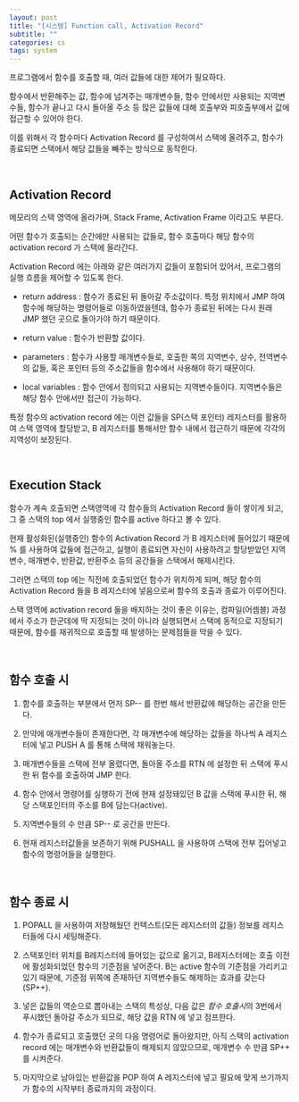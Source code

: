 ```yaml
---
layout: post
title: "[시스템] Function call, Activation Record"
subtitle: ""
categories: cs
tags: system
---
```


프로그램에서 함수를 호출할 때, 여러 값들에 대한 제어가 필요하다.

함수에서 반환해주는 값, 함수에 넘겨주는 매개변수들, 함수 안에서만 사용되는 지역변수들, 함수가 끝나고 다시 돌아올 주소 등 많은 값들에 대해 호출부와 피호출부에서 값에 접근할 수 있어야 한다.

이를 위해서 각 함수마다 Activation Record 를 구성하여서 스택에 올려주고, 함수가 종료되면 스택에서 해당 값들을 빼주는 방식으로 동작한다.

<br>

## Activation Record

메모리의 스택 영역에 올라가며, Stack Frame, Activation Frame 이라고도 부른다.

어떤 함수가 호출되는 순간에만 사용되는 값들로, 함수 호출마다 해당 함수의 activation record 가 스택에 올라간다.

Activation Record 에는 아래와 같은 여러가지 값들이 포함되어 있어서, 프로그램의 실행 흐름을 제어할 수 있도록 한다.

- return address : 함수가 종료된 뒤 돌아갈 주소값이다. 특정 위치에서 JMP 하여 함수에 해당하는 명령어들로 이동하였을텐데, 함수가 종료된 뒤에는 다시 원래 JMP 했던 곳으로 돌아가야 하기 때문이다.

- return value : 함수가 반환할 값이다.

- parameters : 함수가 사용할 매개변수들로, 호출한 쪽의 지역변수, 상수, 전역변수의 값들, 혹은 포인터 등의 주소값들을 함수에서 사용해야 하기 때문이다.

- local variables : 함수 안에서 정의되고 사용되는 지역변수들이다. 지역변수들은 해당 함수 안에서만 접근이 가능하다.

특정 함수의 activation record 에는 이런 값들을 SP(스택 포인터) 레지스터를 활용하여 스택 영역에 할당받고, B 레지스터를 통해서만 함수 내에서 접근하기 때문에 각각의 지역성이 보장된다.

<br>

## Execution Stack

함수가 계속 호출되면 스택영역에 각 함수들의 Activation Record 들이 쌓이게 되고, 그 중 스택의 top 에서 실행중인 함수를 active 하다고 볼 수 있다.

현재 활성화된(실행중인) 함수의 Activation Record 가 B 레지스터에 들어있기 때문에 % 를 사용하여 값들에 접근하고, 실행이 종료되면 자신이 사용하려고 할당받았던 지역변수, 매개변수, 반환값, 반환주소 등의 공간들을 스택에서 해제시킨다.

그러면 스택의 top 에는 직전에 호출되었던 함수가 위치하게 되며, 해당 함수의 Activation Record 들을 B 레지스터에 넣음으로써 함수의 호출과 종료가 이루어진다.

스택 영역에 activation record 들을 배치하는 것이 좋은 이유는, 컴파일(어셈블) 과정에서 주소가 한군데에 딱 지정되는 것이 아니라 실행되면서 스택에 동적으로 지정되기 때문에, 함수를 재귀적으로 호출할 때 발생하는 문제점들을 막을 수 있다.

<br>

## 함수 호출 시

1. 함수를 호출하는 부분에서 먼저 SP-- 를 한번 해서 반환값에 해당하는 공간을 만든다.

2. 만약에 매개변수들이 존재한다면, 각 매개변수에 해당하는 값들을 하나씩 A 레지스터에 넣고 PUSH A 를 통해 스택에 채워놓는다.

3. 매개변수들을 스택에 전부 올렸다면, 돌아올 주소를 RTN 에 설정한 뒤 스택에 푸시한 뒤 함수를 호출하여 JMP 한다.

4. 함수 안에서 명령어를 실행하기 전에 현재 설정돼있던 B 값을 스택에 푸시한 뒤, 해당 스택포인터의 주소를 B에 담는다(active).

5. 지역변수들의 수 만큼 SP-- 로 공간을 만든다.

6. 현재 레지스터값들을 보존하기 위해 PUSHALL 을 사용하여 스택에 전부 집어넣고 함수의 명령어들을 실행한다.

<br>

## 함수 종료 시

1. POPALL 을 사용하여 저장해뒀던 컨텍스트(모든 레지스터의 값들) 정보를 레지스터들에 다시 세팅해준다.

2. 스택포인터 위치를 B레지스터에 들어있는 값으로 옮기고, B레지스터에는 호출 이전에 활성화되었던 함수의 기준점을 넣어준다. B는 active 함수의 기준점을 가리키고 있기 때문에, 기준점 위쪽에 존재하던 지역변수들도 해제하는 효과를 갖는다(SP++).

3. 넣은 값들의 역순으로 뽑아내는 스택의 특성상, 다음 값은 *함수 호출시*의 3번에서 푸시했던 돌아갈 주소가 되므로, 해당 값을 RTN 에 넣고 점프한다.

4. 함수가 종료되고 호출했던 곳의 다음 명령어로 돌아왔지만, 아직 스택의 activation record 에는 매개변수와 반환값들이 해제되지 않았으므로, 매개변수 수 만큼 SP++ 를 시켜준다.

5. 마지막으로 남아있는 반환값을 POP 하여 A 레지스터에 넣고 필요에 맞게 쓰기까지가 함수의 시작부터 종료까지의 과정이다.
